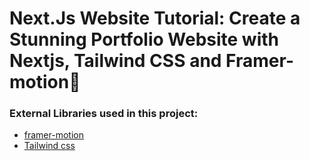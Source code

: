 # Next.Js Website Tutorial: Create a Stunning Portfolio Website with Nextjs, Tailwind CSS and Framer-motion🌟

### External Libraries used in this project:

- [framer-motion](https://www.framer.com/motion/) <br />
- [Tailwind css](https://tailwindcss.com/) <br />


